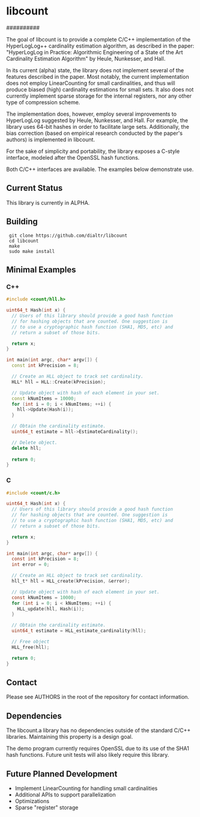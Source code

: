 # libcount
##########

The goal of libcount is to provide a complete C/C++ implementation of the
HyperLogLog++ cardinality estimation algorithm, as described in the paper:
"HyperLogLog in Practice: Algorithmic Engineering of a State of the Art
Cardinality Estimation Algorithm" by Heule, Nunkesser, and Hall.

In its current (alpha) state, the library does not implement several of the
features described in the paper. Most notably, the current implementation does
not employ LinearCounting for small cardinalities, and thus will produce
biased (high) cardinality estimations for small sets. It also does not
currently implement sparse storage for the internal registers, nor any
other type of compression scheme.

The implementation does, however, employ several improvements to HyperLogLog
suggested by Heule, Nunkesser, and Hall. For example, the library uses
64-bit hashes in order to facilitate large sets. Additionally, the bias
correction (based on empirical research conducted by the paper's authors)
is implemented in libcount.

For the sake of simplicity and portability, the library exposes a C-style
interface, modeled after the OpenSSL hash functions. 

Both C/C++ interfaces are available. The examples below demonstrate use.

## Current Status

This library is currently in ALPHA.

## Building

     git clone https://github.com/dialtr/libcount
     cd libcount
     make
     sudo make install

## Minimal Examples

### C++
```C++
#include <count/hll.h>

uint64_t Hash(int x) {
  // Users of this library should provide a good hash function
  // for hashing objects that are counted. One suggestion is
  // to use a cryptographic hash function (SHA1, MD5, etc) and
  // return a subset of those bits.

  return x;
}

int main(int argc, char* argv[]) {
  const int kPrecision = 8;

  // Create an HLL object to track set cardinality.
  HLL* hll = HLL::Create(kPrecision);

  // Update object with hash of each element in your set.
  const kNumItems = 10000;
  for (int i = 0; i < kNumItems; ++i) {
    hll->Update(Hash(i));
  }

  // Obtain the cardinality estimate.
  uint64_t estimate = hll->EstimateCardinality();

  // Delete object.
  delete hll;
  
  return 0;
}
```

### C
```C
#include <count/c.h>

uint64_t Hash(int x) {
  // Users of this library should provide a good hash function
  // for hashing objects that are counted. One suggestion is
  // to use a cryptographic hash function (SHA1, MD5, etc) and
  // return a subset of those bits.

  return x;
}

int main(int argc, char* argv[]) {
  const int kPrecision = 8;
  int error = 0;

  // Create an HLL object to track set cardinality.
  hll_t* hll = HLL_create(kPrecision, &error);

  // Update object with hash of each element in your set.
  const kNumItems = 10000;
  for (int i = 0; i < kNumItems; ++i) {
    HLL_update(hll, Hash(i));
  }

  // Obtain the cardinality estimate.
  uint64_t estimate = HLL_estimate_cardinality(hll);

  // Free object
  HLL_free(hll);

  return 0;
}
```

## Contact
Please see AUTHORS in the root of the repository for contact information.

## Dependencies
The libcount.a library has no dependencies outside of the standard C/C++
libraries. Maintaining this property is a design goal.

The demo program currently requires OpenSSL due to its use of the SHA1
hash functions. Future unit tests will also likely require this library.

## Future Planned Development

* Implement LinearCounting for handling small cardinalities
* Additional APIs to support parallelization
* Optimizations
* Sparse "register" storage
